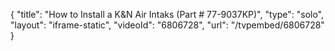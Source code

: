 {
    "title": "How to Install a K&N Air Intaks (Part # 77-9037KP)",
    "type": "solo",
    "layout": "iframe-static",
    "videoId": "6806728",
    "url": "\/tvpembed\/6806728"
}